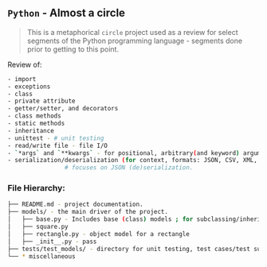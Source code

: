 ## `Python` - Almost a circle

> This is a metaphorical `circle` project used as a review for select segments of the Python programming language - segments done prior to getting to this point.

Review of:
```bash
- import
- exceptions
- class
- private attribute
- getter/setter, and decorators
- class methods
- static methods
- inheritance
- unittest - # unit testing
- read/write file - file I/O
- `*args` and `**kwargs` - for positional, arbitrary(and keyword) arguments
- serialization/deserialization (for context, formats: JSON, CSV, XML, YAML, Protocol buffers, MessagePack)
  				# focuses on JSON (de)serialization.
```

### File Hierarchy:
```bash
├── README.md - project documentation.
├── models/ - the main driver of the project.
│   ├── base.py - Includes base (class) models ; for subclassing/inheritance.
│   ├── square.py
│   ├── rectangle.py - object model for a rectangle
│   ├── _init__.py - pass
├── tests/test_models/ - directory for unit testing, test cases/test suites etc.
└── * miscellaneous
```
